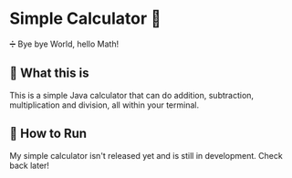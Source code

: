 # Simple Calculator 🧮
➗ Bye bye World, hello Math!

## 🤔 What this is
This is a simple Java calculator that can do addition, subtraction, multiplication and division, all within your terminal.

## 🧪 How to Run
My simple calculator isn't released yet and is still in development. Check back later!
